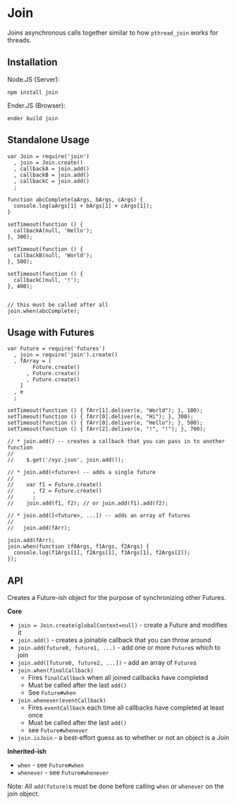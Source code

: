 Join
===

Joins asynchronous calls together similar to how `pthread_join` works for threads.

Installation
---

Node.JS (Server):

    npm install join

Ender.JS (Browser):

    ender build join

Standalone Usage
---

    var Join = require('join')
      , join = Join.create()
      , callbackA = join.add()
      , callbackB = join.add()
      , callbackC = join.add()
      ;

    function abcComplete(aArgs, bArgs, cArgs) {
      console.log(aArgs[1] + bArgs[1] + cArgs[1]);
    }

    setTimeout(function () {
      callbackA(null, 'Hello');
    }, 300);

    setTimeout(function () {
      callbackB(null, 'World');
    }, 500);

    setTimeout(function () {
      callbackC(null, '!');
    }, 400);


    // this must be called after all 
    join.when(abcComplete);

Usage with Futures
---

    var Future = require('futures')
      , join = require('join').create()
      , fArray = [
            Future.create()
          , Future.create()
          , Future.create()
        ]
      , e
      ;

    setTimeout(function () { fArr[1].deliver(e, "World"); }, 100);
    setTimeout(function () { fArr[0].deliver(e, "Hi"); }, 300);
    setTimeout(function () { fArr[0].deliver(e, "Hello"); }, 500);
    setTimeout(function () { fArr[2].deliver(e, "!", "!"); }, 700);

    // * join.add() -- creates a callback that you can pass in to another function
    //
    //    $.get('/xyz.json', join.add());

    // * join.add(<future>) -- adds a single future
    //
    //    var f1 = Future.create()
    //      , f2 = Future.create()
    //      ;
    //    join.add(f1, f2); // or join.add(f1).add(f2);

    // * join.add([<future>, ...]) -- adds an array of futures
    //
    //   join.add(fArr);

    join.add(fArr);
    join.when(function (f0Args, f1Args, f2Args) {
      console.log(f1Args[1], f2Args[1], f3Args[1], f2Args[2]);
    });

API
---

Creates a Future-ish object for the purpose of synchronizing other Futures.

**Core**

  * `join = Join.create(globalContext=null)` - create a Future and modifies it
  * `join.add()` - creates a joinable callback that you can throw around
  * `join.add(future0, future1, ...)` - add one or more `Future`s which to join
  * `join.add([future0, future2, ...])` - add an array of `Future`s
  * `join.when(finalCallback)`
    * Fires `finalCallback` when all joined callbacks have completed
    * Must be called after the last `add()`
    * See `Future#when`
  * `join.whenever(eventCallback)`
    * Fires `eventCallback` each time all callbacks have completed at least once
    * Must be called after the last `add()`
    * see `Future#whenever`
  * `join.isJoin` - a best-effort guess as to whether or not an object is a Join

**Inherited-ish**

  * `when` - see `Future#when`
  * `whenever` - see `Future#whenever`

Note: All `add(future)`s must be done before calling `when` or `whenever` on the join object.
